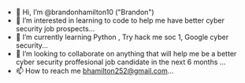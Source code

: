 - 👋 Hi, I’m @brandonhamilton10 ("Brandon")
- 👀 I’m interested in learning to code to help me have better cyber security job prospects...
- 🌱 I’m currently learning Python , Try hack me soc 1, Google cyber security...
- 💞️ I’m looking to collaborate on anything that will help me be a better cyber security proffesional job candidate in the next 6 months ...
- 📫 How to reach me  bhamilton252@gmail.com...

<!---
brandonhamilton10/brandonhamilton10 is a ✨ special ✨ repository because its `README.md` (this file) appears on your GitHub profile.
You can click the Preview link to take a look at your changes.
--->
